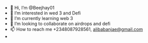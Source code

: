 - 👋 Hi, I’m @Beejhay01
- 👀 I’m interested in wed 3 and Defi
- 🌱 I’m currently learning web 3
- 💞️ I’m looking to collaborate on airdrops and defi
- 📫 How to reach me +2348087928561, alibabanjae@gmail.com
- 

<!---
Beejhay01/Beejhay01 is a ✨ special ✨ repository because its `README.md` (this file) appears on your GitHub profile.
You can click the Preview link to take a look at your changes.
--->
